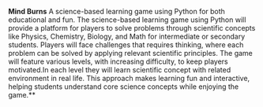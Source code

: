 **Mind Burns**
A science-based learning game using Python for both educational and fun.
The science-based learning game using Python will provide a platform for players to solve problems through scientific concepts like Physics, Chemistry, Biology, and Math for 
intermediate or secondary students.
Players will face challenges that requires thinking, where each problem can be solved by applying relevant scientific principles. 
The game will feature various levels, with increasing difficulty, to keep players motivated.In each level they will learn scientific concept with related environment in real life.
This approach makes learning fun and interactive, helping students understand core science concepts while enjoying the game.**
